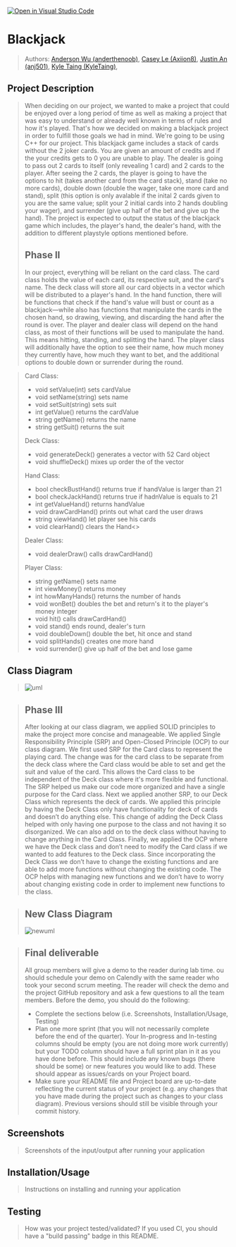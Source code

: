 [![Open in Visual Studio Code](https://classroom.github.com/assets/open-in-vscode-c66648af7eb3fe8bc4f294546bfd86ef473780cde1dea487d3c4ff354943c9ae.svg)](https://classroom.github.com/online_ide?assignment_repo_id=9905501&assignment_repo_type=AssignmentRepo)

# Blackjack
 > Authors: [Anderson Wu (anderthenoob)](https://github.com/anderthenoob),
            [Casey Le (Axiion8)](https://github.com/Axiion8),
            [Justin An (anj501)](https://github.com/anj501),
            [Kyle Taing (KyleTaing)](https://github.com/KyleTaing),

## Project Description
 > When deciding on our project, we wanted to make a project that could be enjoyed over a long period of time as well as making a project that was easy to understand or already well known in terms of rules and how it's played. That's how we decided on making a blackjack project in order to fulfill those goals we had in mind. We're going to be using C++ for our project. This blackjack game includes a stack of cards without the 2 joker cards. You are given an amount of credits and if the your credits gets to 0 you are unable to play. The dealer is going to pass out 2 cards to itself (only revealing 1 card) and 2 cards to the player. After seeing the 2 cards, the player is going to have the options to hit (takes another card from the card stack), stand (take no more cards), double down (double the wager, take one more card and stand), split (this option is only avalable if the inital 2 cards given to you are the same value; split your 2 initial cards into 2 hands doubling your wager), and surrender (give up half of the bet and give up the hand). The project is expected to output the status of the blackjack game which includes, the player's hand, the dealer's hand, with the addition to different playstyle options mentioned before.
 > 
 > ## Phase II
 > In our project, everything will be reliant on the card class. The card class holds the value of each card, its respective suit, and the card's name. The deck class will store all our card objects in a vector which will be distributed to a player's hand. In the hand function, there will be functions that check if the hand's value will bust or count as a blackjack—while also has functions that manipulate the cards in the chosen hand, so drawing, viewing, and discarding the hand after the round is over. The player and dealer class will depend on the hand class, as most of their functions will be used to manipulate the hand. This means hitting, standing, and splitting the hand. The player class will additionally have the option to see their name, how much money they currently have, how much they want to bet, and the additional options to double down or surrender during the round.

 > Card Class:
 > * void setValue(int) sets cardValue
 > * void setName(string) sets name
 > * void setSuit(string) sets suit
 > * int getValue() returns the cardValue
 > * string getName() returns the name
 > * string getSuit() returns the suit
 > 
 > Deck Class:
 > * void generateDeck() generates a vector with 52 Card object
 > * void shuffleDeck() mixes up order the of the vector
 > 
 > Hand Class:
 > * bool checkBustHand() returns true if handValue is larger than 21
 > * bool checkJackHand() returns true if hadnValue is equals to 21 
 > * int getValueHand() returns handValue
 > * void drawCardHand() prints out what card the user draws
 > * string viewHand() let player see his cards
 > * void clearHand() clears the Hand<>
 > 
 > Dealer Class:
 > * void dealerDraw() calls drawCardHand()
 > 
 > Player Class:
 > * string getName() sets name
 > * int viewMoney() returns money
 > * int howManyHands() returns the number of hands
 > * void wonBet() doubles the bet and return's it to the player's money integer
 > * void hit() calls drawCardHand()
 > * void stand() ends round, dealer's turn
 > * void doubleDown() double the bet, hit once and stand
 > * void splitHands() creates one more hand
 > * void surrender() give up half of the bet and lose game

## Class Diagram
 > ![uml](https://user-images.githubusercontent.com/110501128/222856648-8de8d71b-d211-432f-b11d-1517cb55bf24.png)

 
 > ## Phase III
 > After looking at our class diagram, we applied SOLID principles to make the project more concise and manageable. We applied Single Responsibility Principle (SRP) and Open-Closed Principle (OCP) to our class diagram. We first used SRP for the Card class to represent the playing card. The change was for the card class to be separate from the deck class where the Card class would be able to set and get the suit and value of the card. This allows the Card class to be independent of the Deck class where it's more flexible and functional. The SRP helped us make our code more organized and have a single purpose for the Card class. Next we applied another SRP, to our Deck Class which represents the deck of cards. We applied this principle by having the Deck Class only have functionality for deck of cards and doesn’t do anything else. This change of adding the Deck Class helped with only having one purpose to the class and not having it so disorganized. We can also add on to the deck class without having to change anything in the Card Class. Finally, we applied the OCP where we have the Deck class and don’t need to modify the Card class if we wanted to add features to the Deck class. Since incorporating the Deck Class we don’t have to change the existing functions and are able to add more functions without changing the existing code. The OCP helps with managing new functions and we don’t have to worry about changing existing code in order to implement new functions to the class. 
 
 > ## New Class Diagram
 > ![newuml](https://user-images.githubusercontent.com/110501128/222856040-854324e9-bd44-4da4-a816-7ca9daf0b8fa.png)

 
 > ## Final deliverable
 > All group members will give a demo to the reader during lab time. ou should schedule your demo on Calendly with the same reader who took your second scrum meeting. The reader will check the demo and the project GitHub repository and ask a few questions to all the team members. 
 > Before the demo, you should do the following:
 > * Complete the sections below (i.e. Screenshots, Installation/Usage, Testing)
 > * Plan one more sprint (that you will not necessarily complete before the end of the quarter). Your In-progress and In-testing columns should be empty (you are not doing more work currently) but your TODO column should have a full sprint plan in it as you have done before. This should include any known bugs (there should be some) or new features you would like to add. These should appear as issues/cards on your Project board.
 > * Make sure your README file and Project board are up-to-date reflecting the current status of your project (e.g. any changes that you have made during the project such as changes to your class diagram). Previous versions should still be visible through your commit history. 
 
 ## Screenshots
 > Screenshots of the input/output after running your application
 ## Installation/Usage
 > Instructions on installing and running your application
 ## Testing
 > How was your project tested/validated? If you used CI, you should have a "build passing" badge in this README.
 
